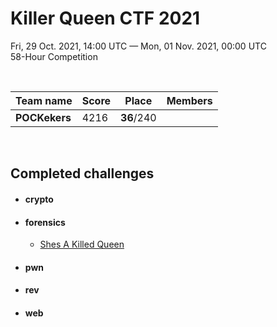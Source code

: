 # Killer Queen CTF 2021

Fri, 29 Oct. 2021, 14:00 UTC — Mon, 01 Nov. 2021, 00:00 UTC  
58-Hour Competition

<br>

| Team name        | Score | Place        | Members     |
| ---------------- | ----- | ------------ | ----------- |
| **POCKekers**    | 4216  | **36**/240   |  |

<br>

## Completed challenges

- #### crypto

- #### forensics
  - [Shes A Killed Queen](./Shes-A-Killed-Queen/README.md)
- #### pwn

- #### rev

- #### web

